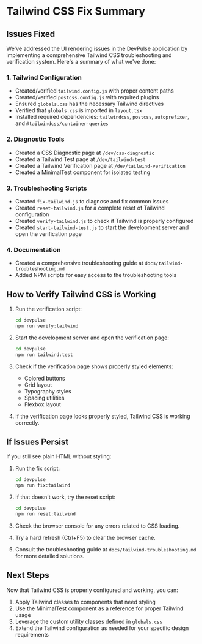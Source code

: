 # Tailwind CSS Fix Summary

## Issues Fixed

We've addressed the UI rendering issues in the DevPulse application by implementing a comprehensive Tailwind CSS troubleshooting and verification system. Here's a summary of what we've done:

### 1. Tailwind Configuration

- Created/verified `tailwind.config.js` with proper content paths
- Created/verified `postcss.config.js` with required plugins
- Ensured `globals.css` has the necessary Tailwind directives
- Verified that `globals.css` is imported in `layout.tsx`
- Installed required dependencies: `tailwindcss`, `postcss`, `autoprefixer`, and `@tailwindcss/container-queries`

### 2. Diagnostic Tools

- Created a CSS Diagnostic page at `/dev/css-diagnostic`
- Created a Tailwind Test page at `/dev/tailwind-test`
- Created a Tailwind Verification page at `/dev/tailwind-verification`
- Created a MinimalTest component for isolated testing

### 3. Troubleshooting Scripts

- Created `fix-tailwind.js` to diagnose and fix common issues
- Created `reset-tailwind.js` for a complete reset of Tailwind configuration
- Created `verify-tailwind.js` to check if Tailwind is properly configured
- Created `start-tailwind-test.js` to start the development server and open the verification page

### 4. Documentation

- Created a comprehensive troubleshooting guide at `docs/tailwind-troubleshooting.md`
- Added NPM scripts for easy access to the troubleshooting tools

## How to Verify Tailwind CSS is Working

1. Run the verification script:
   ```bash
   cd devpulse
   npm run verify:tailwind
   ```

2. Start the development server and open the verification page:
   ```bash
   cd devpulse
   npm run tailwind:test
   ```

3. Check if the verification page shows properly styled elements:
   - Colored buttons
   - Grid layout
   - Typography styles
   - Spacing utilities
   - Flexbox layout

4. If the verification page looks properly styled, Tailwind CSS is working correctly.

## If Issues Persist

If you still see plain HTML without styling:

1. Run the fix script:
   ```bash
   cd devpulse
   npm run fix:tailwind
   ```

2. If that doesn't work, try the reset script:
   ```bash
   cd devpulse
   npm run reset:tailwind
   ```

3. Check the browser console for any errors related to CSS loading.

4. Try a hard refresh (Ctrl+F5) to clear the browser cache.

5. Consult the troubleshooting guide at `docs/tailwind-troubleshooting.md` for more detailed solutions.

## Next Steps

Now that Tailwind CSS is properly configured and working, you can:

1. Apply Tailwind classes to components that need styling
2. Use the MinimalTest component as a reference for proper Tailwind usage
3. Leverage the custom utility classes defined in `globals.css`
4. Extend the Tailwind configuration as needed for your specific design requirements